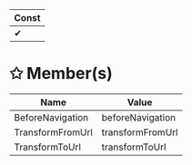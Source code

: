 | Const                        |
|------------------------------|
| ✔ |

# &#10025; Member(s)

| Name                                      | Value         |
|-------------------------------------------|---------------|
| BeforeNavigation | beforeNavigation |
| TransformFromUrl | transformFromUrl |
| TransformToUrl | transformToUrl |